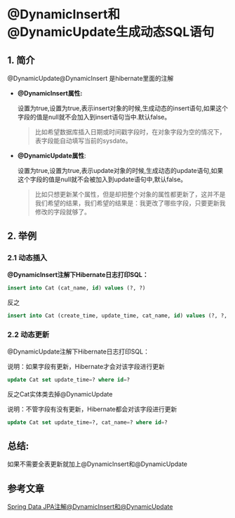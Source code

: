 # @DynamicInsert和@DynamicUpdate生成动态SQL语句

## 1. 简介

@DynamicUpdate@DynamicInsert 是hibernate里面的注解

- **@DynamicInsert属性:**

  设置为true,设置为true,表示insert对象的时候,生成动态的insert语句,如果这个字段的值是null就不会加入到insert语句当中.默认false。

  >比如希望数据库插入日期或时间戳字段时，在对象字段为空的情况下，表字段能自动填写当前的sysdate。

- **@DynamicUpdate属性**:

  设置为true,设置为true,表示update对象的时候,生成动态的update语句,如果这个字段的值是null就不会被加入到update语句中,默认false。

  > 比如只想更新某个属性，但是却把整个对象的属性都更新了，这并不是我们希望的结果，我们希望的结果是：我更改了哪些字段，只要更新我修改的字段就够了。

## 2. 举例

### 2.1 动态插入

**@DynamicInsert注解下Hibernate日志打印SQL：**

```sql
insert into Cat (cat_name, id) values (?, ?)  
```

反之

```sql
insert into Cat (create_time, update_time, cat_name, id) values (?, ?, ?, ?)  
```

### 2.2 动态更新

@DynamicUpdate注解下Hibernate日志打印SQL：

说明：如果字段有更新，Hibernate才会对该字段进行更新

```sql
update Cat set update_time=? where id=?
```

反之Cat实体类去掉@DynamicUpdate

说明：不管字段有没有更新，Hibernate都会对该字段进行更新

```sql
update Cat set update_time=?, cat_name=? where id=?  
```

## 总结:

如果不需要全表更新就加上@DynamicInsert和@DynamicUpdate



## 参考文章

[Spring Data JPA注解@DynamicInsert和@DynamicUpdate](https://blog.csdn.net/itguangit/article/details/78696767)